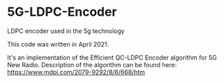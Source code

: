 # 5G-LDPC-Encoder
LDPC encoder used in the 5g technology

This code was written in April 2021. 

It's an implementation of the Efficient QC-LDPC Encoder algorithm for 5G New Radio.
Description of the algorithm can be found here: https://www.mdpi.com/2079-9292/8/6/668/htm
